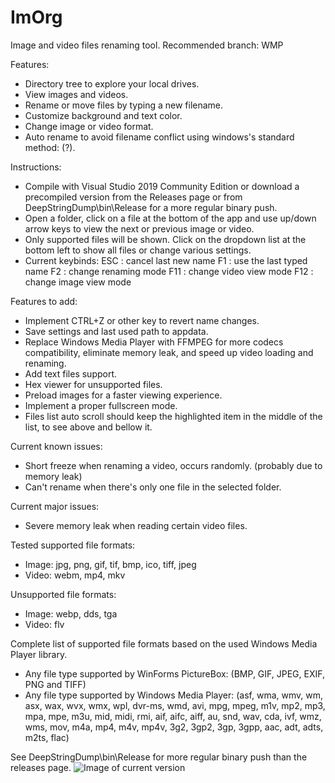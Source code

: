 # ImOrg
Image and video files renaming tool.
Recommended branch: WMP

Features:
- Directory tree to explore your local drives.
- View images and videos.
- Rename or move files by typing a new filename.
- Customize background and text color.
- Change image or video format.
- Auto rename to avoid filename conflict using windows's standard method: (?).

Instructions:
- Compile with Visual Studio 2019 Community Edition or download a precompiled version from the Releases page or from DeepStringDump\bin\Release for a more regular binary push.
- Open a folder, click on a file at the bottom of the app and use up/down arrow keys to view the next or previous image or video.
- Only supported files will be shown. Click on the dropdown list at the bottom left to show all files or change various settings.
- Current keybinds:
ESC : cancel last new name
F1  : use the last typed name
F2  : change renaming mode
F11 : change video view mode
F12 : change image view mode

Features to add:
- Implement CTRL+Z or other key to revert name changes.
- Save settings and last used path to appdata.
- Replace Windows Media Player with FFMPEG for more codecs compatibility, eliminate memory leak, and speed up video loading and renaming.
- Add text files support.
- Hex viewer for unsupported files.
- Preload images for a faster viewing experience.
- Implement a proper fullscreen mode.
- Files list auto scroll should keep the highlighted item in the middle of the list, to see above and bellow it.

Current known issues:
- Short freeze when renaming a video, occurs randomly. (probably due to memory leak)
- Can't rename when there's only one file in the selected folder.

Current major issues:
- Severe memory leak when reading certain video files.

Tested supported file formats:
- Image: jpg, png, gif, tif, bmp, ico, tiff, jpeg
- Video: webm, mp4, mkv

Unsupported file formats:
- Image: webp, dds, tga
- Video: flv

Complete list of supported file formats based on the used Windows Media Player library.
- Any file type supported by WinForms PictureBox:
(BMP, GIF, JPEG, EXIF, PNG and TIFF)
- Any file type supported by Windows Media Player:
(asf, wma, wmv, wm, asx, wax, wvx, wmx, wpl, dvr-ms, wmd, avi, mpg, mpeg, m1v, mp2, mp3, mpa, mpe, m3u, mid, midi, rmi, aif, aifc, aiff, au, snd, wav, cda, ivf, wmz, wms, mov, m4a, mp4, m4v, mp4v, 3g2, 3gp2, 3gp, 3gpp, aac, adt, adts, m2ts, flac)

See DeepStringDump\bin\Release for more regular binary push than the releases page.
![Image of current version](https://github.com/dany5639/ImOrg/releases/download/1.0/2020-01-18.17_11_32-ImOrg.jpg)
